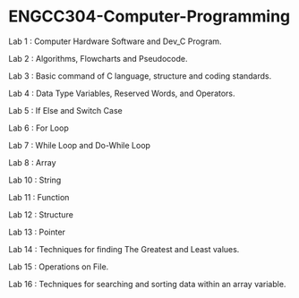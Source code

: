 # ENGCC304-Computer-Programming

<p>Lab 1 : Computer Hardware Software and Dev_C Program. </p>
<p>Lab 2 : Algorithms, Flowcharts and Pseudocode. </p>
<p>Lab 3 : Basic command of C language, structure and coding standards. </p>
<p>Lab 4 : Data Type Variables, Reserved Words, and Operators. </p>
<p>Lab 5 : If Else and Switch Case </p>
<p>Lab 6 : For Loop <br />
<p>Lab 7 : While Loop and Do-While Loop </p>
<p>Lab 8 : Array </p>
<p>Lab 10 : String </p>
<p>Lab 11 : Function </p>
<p>Lab 12 : Structure </p>
<p>Lab 13 : Pointer </p>
<p>Lab 14 : Techniques for finding The Greatest and Least values. </p>
<p>Lab 15 : Operations on File. </p>
<p>Lab 16 : Techniques for searching and sorting data within an array variable. </p>

